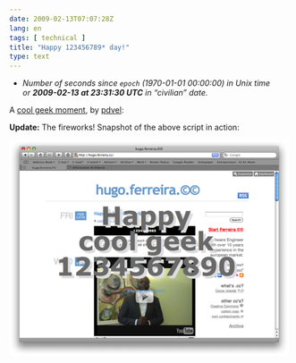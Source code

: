 ```yaml
---
date: 2009-02-13T07:07:28Z
lang: en
tags: [ technical ]
title: "Happy 123456789* day!"
type: text
---
```


* *Number of seconds since `epoch` (1970-01-01 00:00:00) in Unix time  
  or **2009-02-13 at 23:31:30 UTC** in “civilian” date.*

A [cool geek moment](http://pdvel.com/happy1234567890/), by [pdvel](http://twitter.com/suskind):

**Update:** The fireworks! Snapshot of the above script in action:

![](snapshot.png)

